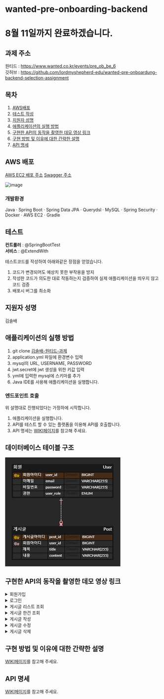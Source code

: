 ﻿# wanted-pre-onboarding-backend

# 8월 11일까지 완료하겠습니다.

## 과제 주소
원티드 : https://www.wanted.co.kr/events/pre_ob_be_6 <br/>
깃허브 : https://github.com/lordmyshepherd-edu/wanted-pre-onboardung-backend-selection-assignment



## 목차
1. [AWS배포](#aws-배포)
2. [테스트 작성](#테스트)
3. [지원자 성명](#지원자-성명)
4. [애플리케이션의 실행 방법](#애플리케이션의-실행-방법)
5. [구현한 API의 동작을 촬영한 데모 영상 링크](#구현한-api의-동작을-촬영한-데모-영상-링크)
6. [구현 방법 및 이유에 대한 간략한 설명](#구현-방법-및-이유에-대한-간략한-설명)
7. [API 명세](#api-명세)



## AWS 배포

[AWS EC2 배포 주소](http://15.165.44.35:8082/posts)
[Swagger 주소](http://15.165.44.35:8082/swagger-ui/index.html#/)

![image](https://github.com/ReadnThink/wanted-pre-onboarding-backend/assets/103480627/e268b306-fce3-409b-a046-828a0d1050e5)

### 개발환경

Java · Spring Boot · Spring Data JPA · Querydsl · MySQL · Spring Security · Docker · AWS EC2 · Gradle

## 테스트
**컨트롤러** : @SpringBootTest<br/>
**서비스** : @ExtendWith

테스트코드를 작성하여 아래와같은 장점을 얻었습니다.

1. 코드가 변경되어도 예상치 못한 부작용을 방지
2. 작성한 코드가 의도한 대로 작동하는지 검증하여 실제 애플리케이션을 띄우지 않고 코드 검증
3. 배포시 버그를 최소화


## 지원자 성명
김솔배 

## 애플리케이션의 실행 방법

1. git clone [김솔배-원티드-과제](https://github.com/ReadnThink/wanted-pre-onboarding-backend.git)
2. application.yml 파일에 환경변수 입력
  3. mysql의 URL, USERNAME, PASSWORD
  4. jwt.secret에 jwt 생성을 위한 키값 입력
5. yml에 입력한 mysql에 스키마를 추가
6. Java IDE를 사용해 애플리케이션을 실행합니다.

### 엔드포인트 호출

위 설명대로 진행되었다는 가정하에 시작합니다.

1. 애플리케이션을 실행합니다.
2. API를 테스트 할 수 있는 플랫폼을 이용해 API를 호출합니다.
3. API 명세는 [WIKI페이지](https://github.com/ReadnThink/wanted-pre-onboarding-backend/wiki/API-%EB%AA%85%EC%84%B8(request-response-%ED%8F%AC%ED%95%A8))를 참고해 주세요.


## 데이터베이스 테이블 구조
![img.png](img.png)

## 구현한 API의 동작을 촬영한 데모 영상 링크

<details>
<summary>회원가입 </summary>
<div markdown="1">

### 성공

https://github.com/ReadnThink/wanted-pre-onboarding-backend/assets/103480627/929dab4c-43a7-4434-8e35-98c0af1af2c1

### 실패

https://github.com/ReadnThink/wanted-pre-onboarding-backend/assets/103480627/f0acf9e3-b2c5-45bb-89cb-f5d4cd1543a4

https://github.com/ReadnThink/wanted-pre-onboarding-backend/assets/103480627/a121bfc6-074f-4e3a-9cc1-b12d4e8c6866

</div>
</details>

<details>
<summary>로그인 </summary>
<div markdown="1">

### 성공

https://github.com/ReadnThink/wanted-pre-onboarding-backend/assets/103480627/221c03f4-c882-4230-86b8-b68d62b7ad5b

### 실패

https://github.com/ReadnThink/wanted-pre-onboarding-backend/assets/103480627/ecd2875d-d7c0-4f0e-a336-498181005bef

</div>
</details>

<details>
<summary>게시글 리스트 조회 </summary>
<div markdown="1">
  
### 성공
  
https://github.com/ReadnThink/wanted-pre-onboarding-backend/assets/103480627/a2352005-37dc-41fa-b3de-852505aca01f

</div>
</details>
<details>
<summary>게시글 한건 조회 </summary>
<div markdown="1">
  
### 성공
  
https://github.com/ReadnThink/wanted-pre-onboarding-backend/assets/103480627/dcc02796-d32a-4f9b-9549-66e70583e7de

### 실패

https://github.com/ReadnThink/wanted-pre-onboarding-backend/assets/103480627/ce237e69-c334-411a-8b40-537b3e238455

</div>
</details>
<details>
<summary>게시글 작성 </summary>
<div markdown="1">
  
### 성공
  
https://github.com/ReadnThink/wanted-pre-onboarding-backend/assets/103480627/e717753b-9f99-4e0d-946a-44b7e9ce8eaf

### 실패

https://github.com/ReadnThink/wanted-pre-onboarding-backend/assets/103480627/b53b3246-b434-4be7-9bf2-4b3c354352d6

</div>
</details>
<details>
<summary>게시글 수정 </summary>
<div markdown="1">
  
### 성공
  
https://github.com/ReadnThink/wanted-pre-onboarding-backend/assets/103480627/159e8864-2eee-4c9e-a1ac-f40fa4d641d1

### 실패

https://github.com/ReadnThink/wanted-pre-onboarding-backend/assets/103480627/53ff0fb8-87fe-40ab-a0e6-56a441be7a83

https://github.com/ReadnThink/wanted-pre-onboarding-backend/assets/103480627/0b8ed51b-39fe-40a9-8a42-dae0d9a3a988

</div>
</details>
<details>
<summary>게시글 삭제 </summary>
<div markdown="1">
  
### 성공
  
https://github.com/ReadnThink/wanted-pre-onboarding-backend/assets/103480627/85426801-f8cb-4be9-9ada-b5e9443b2c18

### 실패

https://github.com/ReadnThink/wanted-pre-onboarding-backend/assets/103480627/0046615d-2e61-48a2-8e76-bc3b0af9fe11

https://github.com/ReadnThink/wanted-pre-onboarding-backend/assets/103480627/7e613fe0-0682-4881-ab55-729bbe1efe8d

</div>
</details>

## 구현 방법 및 이유에 대한 간략한 설명

[WIKI페이지](https://github.com/ReadnThink/wanted-pre-onboarding-backend/wiki/%EA%B5%AC%ED%98%84-%EB%B0%A9%EB%B2%95-%EB%B0%8F-%EC%9D%B4%EC%9C%A0%EC%97%90-%EB%8C%80%ED%95%9C-%EA%B0%84%EB%9E%B5%ED%95%9C-%EC%84%A4%EB%AA%85)를 참고해 주세요.

## API 명세

[WIKI페이지](https://github.com/ReadnThink/wanted-pre-onboarding-backend/wiki/API-%EB%AA%85%EC%84%B8(request-response-%ED%8F%AC%ED%95%A8))를 참고해 주세요.
